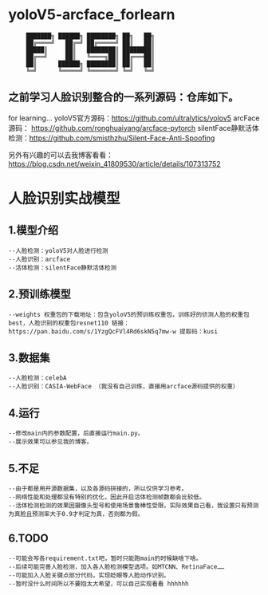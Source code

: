 # yoloV5-arcface_forlearn

```
     ███████╗ ██████╗ ████████╗ ██╗   ██╗
     ██╔════╝   ██╔═╝ ██╔═════╝ ██║   ██║
     █████║     ██║   ████████║ ████████║
     ██╔══╝     ██║   ╚════╗██║ ██╔═══██║
     ██║      ██████╗ ████████║ ██║   ██║
     ╚═╝      ╚═════╝ ╚═══════╝ ╚═╝   ╚═╝
```
## 之前学习人脸识别整合的一系列源码：仓库如下。
for learning...
yoloV5官方源码：https://github.com/ultralytics/yolov5 
arcFace源码： https://github.com/ronghuaiyang/arcface-pytorch
silentFace静默活体检测：https://github.com/smisthzhu/Silent-Face-Anti-Spoofing

另外有兴趣的可以去我博客看看：https://blog.csdn.net/weixin_41809530/article/details/107313752

# 人脸识别实战模型

## 1.模型介绍
    --人脸检测：yoloV5对人脸进行检测
    --人脸识别：arcface
    --活体检测：silentFace静默活体检测

## 2.预训练模型
    --weights 权重包的下载地址：包含yoloV5的预训练权重包，训练好的侦测人脸的权重包best，人脸识别的权重包resnet110 链接：https://pan.baidu.com/s/1YzgQcFVl4Rd6skN5q7mw-w 提取码：kusi

## 3.数据集
    --人脸检测：celebA
    --人脸识别：CASIA-WebFace （我没有自己训练，直接用arcface源码提供的权重）

## 4.运行
    --修改main内的参数配置，后直接运行main.py。
    --展示效果可以参见我的博客。
    
## 5.不足
    --由于都是用开源数据集，以及各源码拼接的，所以仅供学习参考。
    --网络性能和处理都没有特别的优化，因此开启活体检测帧数都会比较低。
    --活体检测检测的效果因摄像头型号和使用场景鲁棒性受限，实际效果自己看，我设置只有预测为真脸且预测率大于0.9才判定为真，否则都为假。
    
## 6.TODO
    --可能会写各requirement.txt吧，暂时只能跑main的时候缺啥下啥。
    --后续可能完善人脸检测，加入各人脸检测模型选项。如MTCNN、RetinaFace……
    --可能加入人脸关键点部分代码，实现眨眼等人脸动作识别。
    --暂时没什么时间所以不要抱太大希望，可以自己实现看看 hhhhhh